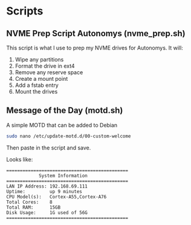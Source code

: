 # Scripts

## NVME Prep Script Autonomys (nvme_prep.sh)
This script is what I use to prep my NVME drives for Autonomys. It will:
1. Wipe any partitions
2. Format the drive in ext4
3. Remove any reserve space
4. Create a mount point
5. Add a fstab entry
6. Mount the drives

## Message of the Day (motd.sh)
A simple MOTD that can be added to Debian

```bash
sudo nano /etc/update-motd.d/00-custom-welcome
```

Then paste in the script and save.

Looks like:
```
=============================================
            System Information
=============================================
LAN IP Address: 192.168.69.111
Uptime:         up 9 minutes
CPU Model(s):   Cortex-A55,Cortex-A76
Total Cores:    8
Total RAM:      15GB
Disk Usage:     1G used of 56G
=============================================
```
